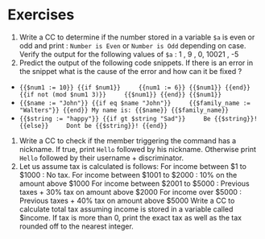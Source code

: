 # Exercises

1. Write a CC to determine if the number stored in a variable `$a` is even or odd and print : `Number is Even` or `Number is Odd` depending on case. Verify the output for the following values of `$a` : 1 , 9 , 0, 10021 , -5 
2. Predict the output of the following code snippets. If there is an error in the snippet what is the cause of the error and how can it be fixed ?  

* `{{$num1 := 10}} {{if $num1}}     {{num1 := 6}} {{$num1}} {{end}} {{if not (mod $num1 3)}}     {{$num1}} {{end}} {{$num1}}` 
* `{{$name := "John"}} {{if eq $name "John"}}     {{$family_name := "Walters"}} {{end}} My name is: {{$name}} {{$family_name}}`
* `{{$string := "happy"}} {{if gt $string "Sad"}}     Be {{$string}}! {{else}}     Dont be {{$string}}! {{end}}`

1. Write a CC to check if the member triggering the command has a nickname. If true, print `Hello` followed by his nickname. Otherwise print `Hello` followed by their username + discriminator. 
2. Let us assume tax is calculated is follows:     For income between $1 to $1000 : No tax.     For income between $1001 to $2000 : 10% on the amount above $1000     For income between $2001 to $5000 : Previous taxes + 30% tax on amount above $2000     For income over $5000 : Previous taxes + 40% tax on amount above $5000 Write a CC to calculate total tax assuming income is stored in a variable called $income. If tax is more than 0, print the exact tax as well as the tax rounded off to the nearest integer. 

